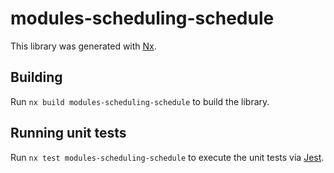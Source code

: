 # modules-scheduling-schedule

This library was generated with [Nx](https://nx.dev).

## Building

Run `nx build modules-scheduling-schedule` to build the library.

## Running unit tests

Run `nx test modules-scheduling-schedule` to execute the unit tests via [Jest](https://jestjs.io).
